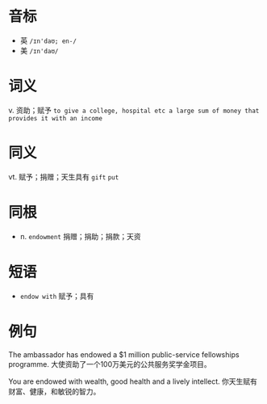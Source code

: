 # 音标

- 英 `/ɪn'daʊ; en-/`
- 美 `/ɪn'daʊ/`

# 词义

v. 资助；赋予
`to give a college, hospital etc a large sum of money that provides it with an income`

# 同义

vt. 赋予；捐赠；天生具有
`gift` `put`

# 同根

- n. `endowment` 捐赠；捐助；捐款；天资

# 短语

- `endow with` 赋予；具有

# 例句

The ambassador has endowed a $1 million public-service fellowships programme.
大使资助了一个100万美元的公共服务奖学金项目。

You are endowed with wealth, good health and a lively intellect.
你天生赋有财富、健康，和敏锐的智力。


